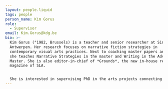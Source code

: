```yaml
---
layout: people.liquid
tags: people
person_name: Kim Gorus
role:
  - Supervisor
email: Kim.Gorus@kdg.be
bio: >-
  Kim Gorus (°1982, Brussels) is a teacher and senior researcher at Sint Lucas
  Antwerpen. Her research focuses on narrative fiction strategies in
  contemporary visual arts practices. Next to coaching master papers and PhD’s,
  she teaches Narrative Strategies in the master and Writing in the Advanced
  Master. She is also editor-in-chief of *Grounds*, the new in-house research
  magazine of SLA. 


  She is interested in supervising PhD in the arts projects connecting to literature, (visual) narration, fiction, historiography, artist’s writings and editorial practices.
---
```

